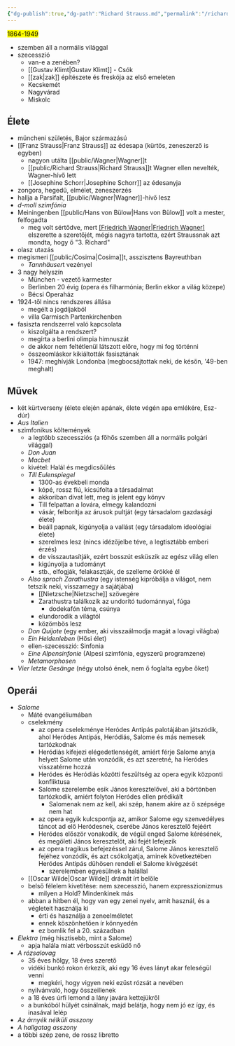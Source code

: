 ```yaml
---
{"dg-publish":true,"dg-path":"Richard Strauss.md","permalink":"/richard-strauss/"}
---
```


<mark>1864-1949</mark>

- szemben áll a normális világgal
- szecesszió
	- van-e a zenében?
	- [[Gustav Klimt\|Gustav Klimt]] - Csók
	- [[zak\|zak]] építészete és freskója az első emeleten
	- Kecskemét
	- Nagyvárad
	- Miskolc
## Élete
- müncheni születés, Bajor származású
- [[Franz Strauss\|Franz Strauss]] az édesapa (kürtös, zeneszerző is egyben)
	- nagyon utálta [[public/Wagner\|Wagner]]t
	- [[public/Richard Strauss\|Richard Strauss]]t Wagner ellen nevelték, Wagner-hívő lett
	- [[Josephine Schorr\|Josephine Schorr]] az édesanyja
- zongora, hegedű, elmélet, zeneszerzés
- hallja a Parsifalt, [[public/Wagner\|Wagner]]-hívő lesz
- *d-moll szimfónia*
- Meiningenben [[public/Hans von Bülow\|Hans von Bülow]] volt a mester, felfogadta
	- meg volt sértődve, mert [[Friedrich Wagner\|Friedrich Wagner]](?) elszerette a szeretőjét, mégis nagyra tartotta, ezért Straussnak azt mondta, hogy ő "3. Richard"
- olasz utazás
- megismeri [[public/Cosima\|Cosima]]t, asszisztens Bayreuthban
	- *Tannhäuser*t vezényel
- 3 nagy helyszín
	- München - vezető karmester
	- Berlinben 20 évig (opera és filharmónia; Berlin ekkor a világ közepe)
	- Bécsi Operaház
- 1924-től nincs rendszeres állása
	- megélt a jogdíjakból
	- villa Garmisch Partenkirchenben
- fasiszta rendszerrel való kapcsolata
	- kiszolgálta a rendszert?
	- megírta a berlini olimpia himnuszát
	- de akkor nem feltétlenül látszott előre, hogy mi fog történni
	- összeomláskor kikiáltották fasisztának
	- 1947: meghívják Londonba (megbocsájtottak neki, de későn, '49-ben meghalt)
## Művek
- két kürtverseny (élete elején apának, élete végén apa emlékére, Esz-dúr)
- *Aus Italien*
- szimfonikus költemények
	- a legtöbb szecessziós (a főhős szemben áll a normális polgári világgal)
	- *Don Juan*
	- *Macbet*
	- kivétel: Halál és megdicsőülés
	- *Till Eulenspiegel*
		- 1300-as évekbeli monda
		- kópé, rossz fiú, kicsúfolta a társadalmat
		- akkoriban divat lett, meg is jelent egy könyv
		- Till felpattan a lovára, elmegy kalandozni
		- vásár, felborítja az árusok pultját (egy társadalom gazdasági élete)
		- beáll papnak, kigúnyolja a vallást (egy társadalom ideológiai élete)
		- szerelmes lesz (nincs idézőjelbe téve, a legtisztább emberi érzés)
		- de visszautasítják, ezért bosszút esküszik az egész világ ellen
		- kigúnyolja a tudományt
		- stb., elfogják, felakasztják, de szelleme örökké él
	- *Also sprach Zarathustra* (egy istenség kipróbálja a világot, nem tetszik neki, visszamegy a sajátjába)
		- [[Nietzsche\|Nietzsche]] szövegére
		- Zarathustra találkozik az undorító tudománnyal, fúga
			- dodekafón téma, csúnya
		- elundorodik a világtól
		- közömbös lesz
	- *Don Quijote* (egy ember, aki visszaálmodja magát a lovagi világba)
	- *Ein Heldenleben* (Hősi élet)
	- ellen-szecesszió: Sinfonia
	- *Eine Alpensinfonie* (Alpesi szimfónia, egyszerű programzene)
	- *Metamorphosen*
- *Vier letzte Gesänge* (négy utolsó ének, nem ő foglalta egybe őket)
## Operái
- *Salome*
	- Máté evangéliumában
	- cselekmény
		- az opera cselekménye Heródes Antipás palotájában játszódik, ahol Heródes Antipás, Heródiás, Salome és más nemesek tartózkodnak
		- Heródiás kifejezi elégedetlenségét, amiért férje Salome anyja helyett Salome után vonzódik, és azt szeretné, ha Heródes visszatérne hozzá
		- Heródes és Heródiás közötti feszültség az opera egyik központi konfliktusa
		- Salome szerelembe esik János keresztelővel, aki a börtönben tartózkodik, amiért folyton Heródes ellen prédikált
			- Salomenak nem az kell, aki szép, hanem akire az ő szépsége nem hat
		- az opera egyik kulcspontja az, amikor Salome egy szenvedélyes táncot ad elő Heródesnek, cserébe János keresztelő fejéért
		- Heródes először vonakodik, de végül enged Salome kérésének, és megöleti János keresztelőt, aki fejét lefejezik
		- az opera tragikus befejezéssel zárul, Salome János keresztelő fejéhez vonzódik, és azt csókolgatja, aminek következtében Heródes Antipás dühösen rendeli el Salome kivégzését
			- szerelemben egyesülnek a halállal
	- [[Oscar Wilde\|Oscar Wilde]] drámát írt belőle
	- belső félelem kivetítése: nem szecesszió, hanem expresszionizmus
		- milyen a Hold? Mindenkinek más
	- abban a hitben él, hogy van egy zenei nyelv, amit használ, és a végleteit használja ki
		- érti és használja a zeneelméletet
		- ennek köszönhetően ír könnyedén
		- ez bomlik fel a 20. században
- *Elektra* (még hisztisebb, mint a Salome)
	- apja halála miatt vérbosszút esküdő nő
- *A rózsalovag*
	- 35 éves hölgy, 18 éves szerető
	- vidéki bunkó rokon érkezik, aki egy 16 éves lányt akar feleségül venni
		- megkéri, hogy vigyen neki ezüst rózsát a nevében
	- nyilvánvaló, hogy összeillenek
	- a 18 éves úrfi lemond a lány javára kettejükről
	- a bunkóból hülyét csinálnak, majd belátja, hogy nem jó ez így, és inasával lelép
- *Az árnyék nélküli asszony*
- *A hallgatag asszony*
- a többi szép zene, de rossz libretto